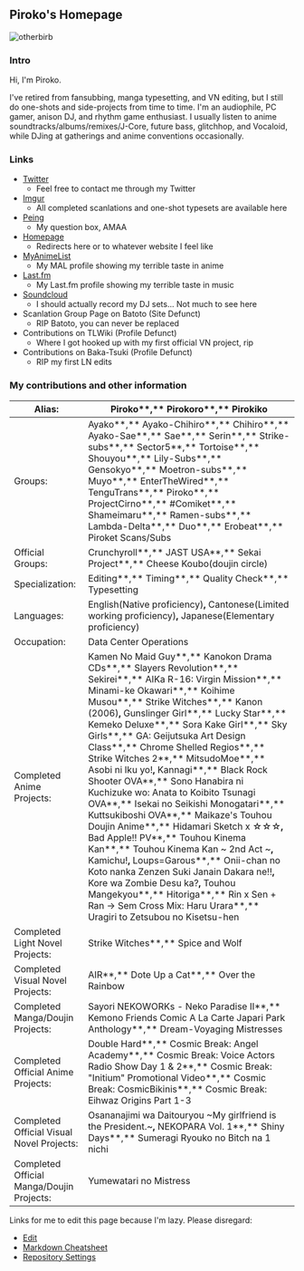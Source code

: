 ## **Piroko's Homepage**
![otherbirb](https://puu.sh/zNOgt.png)

### **Intro**
Hi, I'm Piroko.

I've retired from fansubbing, manga typesetting, and VN editing, but I still do one-shots and side-projects from time to time.
I'm an audiophile, PC gamer, anison DJ, and rhythm game enthusiast. I usually listen to anime soundtracks/albums/remixes/J-Core, future bass, glitchhop, and Vocaloid, while DJing at gatherings and anime conventions occasionally.

### **Links**
- [Twitter](https://twitter.com/piroko_project)
  - Feel free to contact me through my Twitter
- [Imgur](http://pirokoro.imgur.com/)
  - All completed scanlations and one-shot typesets are available here
- [Peing](https://peing.net/en/piroko_project)
  - My question box, AMAA
- [Homepage](http://pirokoproject.com/)
  - Redirects here or to whatever website I feel like
- [MyAnimeList](http://myanimelist.net/profile/Piroko)
  - My MAL profile showing my terrible taste in anime
- [Last.fm](https://www.last.fm/user/Pirokoro)
  - My Last.fm profile showing my terrible taste in music
- [Soundcloud](https://soundcloud.com/piroko)
  - I should actually record my DJ sets... Not much to see here
- Scanlation Group Page on Batoto (Site Defunct)
  - RIP Batoto, you can never be replaced
- Contributions on TLWiki (Profile Defunct)
  - Where I got hooked up with my first official VN project, rip
- Contributions on Baka-Tsuki (Profile Defunct)
  - RIP my first LN edits

### **My contributions and other information**

Alias: | Piroko**,** Pirokoro**,** Pirokiko
| - | - |
Groups: | Ayako**,** Ayako-Chihiro**,** Chihiro**,** Ayako-Sae**,** Sae**,** Serin**,** Strike-subs**,** Sector5**,** Tortoise**,** Shouyou**,** Lily-Subs**,** Gensokyo**,** Moetron-subs**,** Muyo**,** EnterTheWired**,** TenguTrans**,** Piroko**,** ProjectCirno**,** #Comiket**,** Shameimaru**,** Ramen-subs**,** Lambda-Delta**,** Duo**,** Erobeat**,** Piroket Scans/Subs
Official Groups: | Crunchyroll**,** JAST USA**,** Sekai Project**,** Cheese Koubo(doujin circle)
Specialization: | Editing**,** Timing**,** Quality Check**,** Typesetting
Languages: | English(Native proficiency)**,** Cantonese(Limited working proficiency)**,** Japanese(Elementary proficiency)
Occupation: | Data Center Operations
Completed Anime Projects: | Kamen No Maid Guy**,** Kanokon Drama CDs**,** Slayers Revolution**,** Sekirei**,** AIKa R-16: Virgin Mission**,** Minami-ke Okawari**,** Koihime Musou**,** Strike Witches**,** Kanon (2006)**,** Gunslinger Girl**,** Lucky Star**,** Kemeko Deluxe**,** Sora Kake Girl**,** Sky Girls**,** GA: Geijutsuka Art Design Class**,** Chrome Shelled Regios**,** Strike Witches 2**,** MitsudoMoe**,** Asobi ni Iku yo!**,** Kannagi**,** Black Rock Shooter OVA**,** Sono Hanabira ni Kuchizuke wo: Anata to Koibito Tsunagi OVA**,** Isekai no Seikishi Monogatari**,** Kuttsukiboshi OVA**,** Maikaze's Touhou Doujin Anime**,** Hidamari Sketch x ☆☆☆**,** Bad Apple!! PV**,** Touhou Kinema Kan**,** Touhou Kinema Kan ~ 2nd Act ~**,** Kamichu!**,** Loups=Garous**,** Onii-chan no Koto nanka Zenzen Suki Janain Dakara ne!!**,** Kore wa Zombie Desu ka?**,** Touhou Mangekyou**,** Hitoriga**,** Rin x Sen + Ran -> Sem Cross Mix: Haru Urara**,** Uragiri to Zetsubou no Kisetsu-hen
Completed Light Novel Projects: | Strike Witches**,** Spice and Wolf
Completed Visual Novel Projects: | AIR**,** Dote Up a Cat**,** Over the Rainbow
Completed Manga/Doujin Projects: | Sayori NEKOWORKs - Neko Paradise II**,** Kemono Friends Comic A La Carte Japari Park Anthology**,** Dream-Voyaging Mistresses
Completed Official Anime Projects: | Double Hard**,** Cosmic Break: Angel Academy**,** Cosmic Break: Voice Actors Radio Show Day 1 & 2**,** Cosmic Break: "Initium" Promotional Video**,** Cosmic Break: CosmicBikinis**,** Cosmic Break: Eihwaz Origins Part 1-3
Completed Official Visual Novel Projects: | Osananajimi wa Daitouryou ~My girlfriend is the President.~**,** NEKOPARA Vol. 1**,** Shiny Days**,** Sumeragi Ryouko no Bitch na 1 nichi
Completed Official Manga/Doujin Projects: | Yumewatari no Mistress

Links for me to edit this page because I'm lazy. Please disregard:

- [Edit](https://github.com/Piroko/piroko.github.io/edit/master/README.md)
- [Markdown Cheatsheet](https://guides.github.com/features/mastering-markdown/)
- [Repository Settings](https://github.com/Piroko/piroko.github.io/settings)
